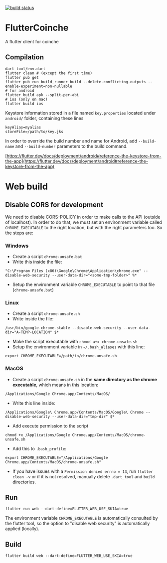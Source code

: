 [![build status](https://github.com/OroshiX/coinche/workflows/Test,%20Build%20and%20Release%20apk/badge.svg)](https://github.com/OroshiX/coinche/actions)

# FlutterCoinche

A flutter client for coinche

## Compilation

```shell script
dart tool/env.dart
flutter clean # (except the first time)
flutter pub get
flutter pub run build_runner build --delete-conflicting-outputs --enable-experiment=non-nullable
# for android
flutter build apk --split-per-abi
# ios (only on mac)
flutter build ios
```

Keystore information stored in a file named `key.properties` located under `android/` folder, containing these lines

```
keyAlias=myalias
storeFile=/path/to/key.jks
```

In order to override the build number and name for Android, add `--build-name` and `--build-number` parameters to the build command.

[https://flutter.dev/docs/deployment/android#reference-the-keystore-from-the-app](https://flutter.dev/docs/deployment/android#reference-the-keystore-from-the-app)



# Web build
## Disable CORS for development
We need to disable CORS-POLICY in order to make calls to the API (outside of localhost). In order to do that, we must set an environment variable called `CHROME_EXECUTABLE` to the right location, but with the right parameters too. So the steps are:
### Windows
* Create a script `chrome-unsafe.bat`
* Write this inside the file:
```
"C:\Program Files (x86)\Google\Chrome\Application\chrome.exe" --disable-web-security --user-data-dir="<some-tmp-folder>" %*
```
* Setup the environment variable ```CHROME_EXECUTABLE``` to point to that file (`chrome-unsafe.bat`)
### Linux
* Create a script `chrome-unsafe.sh`
* Write inside the file:
```#!/bin/sh
/usr/bin/google-chrome-stable --disable-web-security --user-data-dir="A-TEMP-LOCATION" $*
```
* Make the script executable with `chmod a+x chrome-unsafe.sh`
* Setup the environment variable in `~/.bash_aliases` with this line:
```
export CHROME_EXECUTABLE=/path/to/chrome-unsafe.sh
```
### MacOS
* Create a script `chrome-unsafe.sh` in the **same directory as the chrome executable**, which means in this location:
```
/Applications/Google Chrome.app/Contents/MacOS/
```
* Write this line inside:
```shell script
/Applications/Google\ Chrome.app/Contents/MacOS/Google\ Chrome --disable-web-security --user-data-dir="tmp-dir" $*
```
* Add execute permission to the script
```shell script
chmod +x /Applications/Google Chrome.app/Contents/MacOS/chrome-unsafe.sh
```
* Add this to `.bash_profile`:
```shell script
export CHROME_EXECUTABLE="/Applications/Google Chrome.app/Contents/MacOS/chrome-unsafe.sh"
```
* If you have issues with a `Permission denied errno = 13`, run `flutter clean -v` or if it is not resolved, manually delete `.dart_tool` and `build` directories.
## Run
```shell script
flutter run web --dart-define=FLUTTER_WEB_USE_SKIA=true
```
The environment variable `CHROME_EXECUTABLE` is automatically consulted by the flutter tool, so the option to "disable web security" is automatically applied (locally).

## Build
```shell script
flutter build web --dart-define=FLUTTER_WEB_USE_SKIA=true
```
